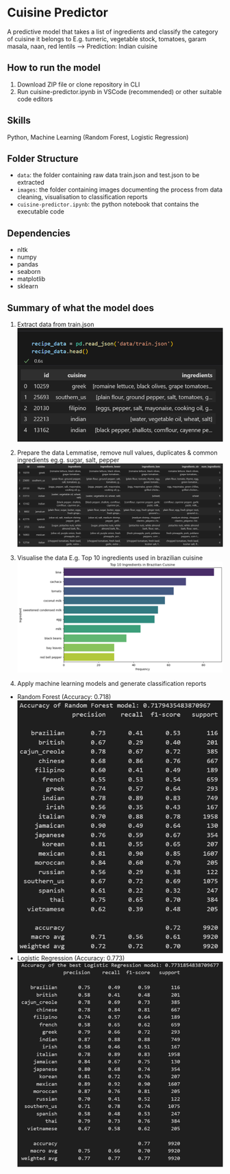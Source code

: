 # Cuisine Predictor
A predictive model that takes a list of ingredients and classify the category of cuisine it belongs to
E.g. tumeric, vegetable stock, tomatoes, garam masala, naan, red lentils --> Prediction: Indian cuisine

## How to run the model
1. Download ZIP file or clone repository in CLI
2. Run cuisine-predictor.ipynb in VSCode (recommended) or other suitable code editors

## Skills
Python, Machine Learning (Random Forest, Logistic Regression)

## Folder Structure
- `data`: the folder containing raw data train.json and test.json to be extracted
- `images`: the folder containing images documenting the process from data cleaning, visualisation to classification reports
- `cuisine-predictor.ipynb`: the python notebook that contains the executable code

## Dependencies
- nltk
- numpy
- pandas
- seaborn
- matplotlib
- sklearn

## Summary of what the model does
1. Extract data from train.json
![Snippet of dataset from train.json](./images/dataset_overview.png)

2. Prepare the data
Lemmatise, remove null values, duplicates & common ingredients eg.g. sugar, salt, pepper
![Cleaned data](./images/cleaned_data_final.png)

3. Visualise the data
E.g. Top 10 ingredients used in brazilian cuisine
![Top 10 ingredients used in brazilian cuisine](./images/cleaned_data_graph_brazilian.png)

4. Apply machine learning models and generate classification reports
- Random Forest (Accuracy: 0.718)
![Random Forest classification report](./images/rf_report.png)
- Logistic Regression (Accuracy: 0.773)
![Logistic Regression classifcation report](./images/logreg_report.png)




